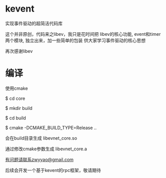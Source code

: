 # kevent
实现事件驱动的超简洁代码库

这个并非原创，代码来之libev，我只是花时间把
libev的核心功能, event和timer两个模块, 独立出来，加一些简单的包装
供大家学习事件驱动的核心思想

再次感谢libev

# 编译
使用cmake

$ cd core

$ mkdir build

$ cd build

$ cmake -DCMAKE_BUILD_TYPE=Release ..

会在build目录生成 libevnet_core.so

通过修改cmake参数生成 libevnet_core.a

有问题请联系zwyyao@gmail.com

后续会开发一个基于kevent的rpc框架，敬请期待
